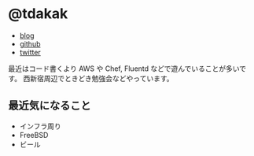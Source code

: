# @tdakak

- [blog](http://tdak.hateblo.jp/)
- [github](https://github.com/tdakak)
- [twitter](https://twitter.com/tdakak)

最近はコード書くより AWS や Chef, Fluentd などで遊んでいることが多いです。
西新宿周辺でときどき勉強会などやっています。

## 最近気になること

- インフラ周り
- FreeBSD
- ビール
